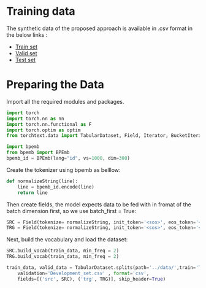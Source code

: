 # Training data
The synthetic data of the proposed approach is available in .csv format in the below links :

* [Train set](https://drive.google.com/file/d/1YUYaLAoPBU1HyUy95qY7cWll7-bq_x92/view?usp=sharing) 
* [Valid set](https://drive.google.com/file/d/1u5D7UBWhgkDVdcTujm7Hc8LXbD9Dhf6N/view?usp=sharing) 
* [Test set](https://drive.google.com/file/d/1ZH0R_pzf96wRLgk97v6bWTNy0-uVIv_l/view?usp=sharing)

# Preparing the Data

Import all the required modules and packages.
 
```py
import torch
import torch.nn as nn
import torch.nn.functional as F
import torch.optim as optim
from torchtext.data import TabularDataset, Field, Iterator, BucketIterator, ReversibleField

import bpemb
from bpemb import BPEmb
bpemb_id = BPEmb(lang="id", vs=1000, dim=300) 
```
Create the tokenizer using bpemb as belllow:

```py
def normalizeString(line):
    line = bpemb_id.encode(line)
    return line
```

Then create fields, the model expects data to be fed with in fromat of the batch dimension first, so we use batch_first = True:

```py
SRC = Field(tokenize= normalizeString, init_token='<sos>', eos_token='<eos>',  batch_first=True) 
TRG = Field(tokenize= normalizeString, init_token='<sos>', eos_token='<eos>',  batch_first=True) 
```

Next, build the vocabulary and load the dataset:

````py
SRC.build_vocab(train_data, min_freq = 2)
TRG.build_vocab(train_data, min_freq = 2)

train_data, valid_data = TabularDataset.splits(path='../data/',train='Training_set.csv',
    validation='Development_set.csv' , format='csv',
    fields=[('src', SRC), ('trg', TRG)], skip_header=True) 
